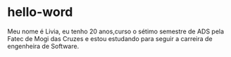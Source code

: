 # hello-word
Meu nome é Livia, eu tenho 20 anos,curso o sétimo semestre de ADS pela Fatec de Mogi das Cruzes e estou estudando para seguir a carreira de engenheira de Software.
